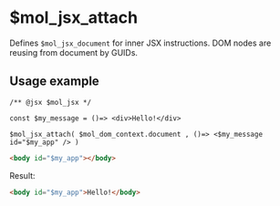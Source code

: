 # $mol_jsx_attach

Defines `$mol_jsx_document` for inner JSX instructions. DOM nodes are reusing from document by GUIDs.

## Usage example

```tsx
/** @jsx $mol_jsx */

const $my_message = ()=> <div>Hello!</div>

$mol_jsx_attach( $mol_dom_context.document , ()=> <$my_message id="$my_app" /> )
```

```html
<body id="$my_app"></body>
```

Result:

```html
<body id="$my_app">Hello!</body>
```

